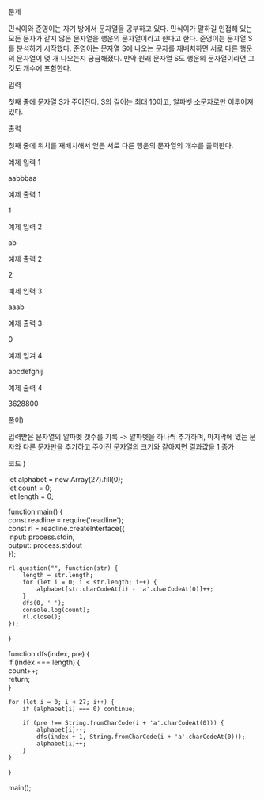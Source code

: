 문제

민식이와 준영이는 자기 방에서 문자열을 공부하고 있다. 민식이가 말하길 인접해 있는 모든 문자가 같지 않은 문자열을 행운의 문자열이라고 한다고 한다. 준영이는 문자열 S를 분석하기 시작했다. 준영이는 문자열 S에 나오는 문자를 재배치하면 서로 다른 행운의 문자열이 몇 개 나오는지 궁금해졌다. 만약 원래 문자열 S도 행운의 문자열이라면 그것도 개수에 포함한다.

입력

첫째 줄에 문자열 S가 주어진다. S의 길이는 최대 10이고, 알파벳 소문자로만 이루어져 있다.

출력

첫째 줄에 위치를 재배치해서 얻은 서로 다른 행운의 문자열의 개수를 출력한다.

예제 입력 1

aabbbaa

예제 출력 1

1

예제 입력 2

ab

예제 출력 2

2

예제 입력 3

aaab

예제 출력 3

0

예제 입겨 4

abcdefghij

예제 출력 4

3628800

풀이)

입력받은 문자열의 알파벳 갯수를 기록 -> 알파벳을 하나씩 추가하며, 마지막에 있는 문자와 다른 문자만을 추가하고 주어진 문자열의 크기와 같아지면 결과값을 1 증가

코드 )

let alphabet = new Array(27).fill(0);  
let count = 0;  
let length = 0;

function main() {  
 const readline = require('readline');  
 const rl = readline.createInterface({  
 input: process.stdin,  
 output: process.stdout  
 });

    rl.question("", function(str) {
        length = str.length;
        for (let i = 0; i < str.length; i++) {
            alphabet[str.charCodeAt(i) - 'a'.charCodeAt(0)]++;
        }
        dfs(0, ' ');
        console.log(count);
        rl.close();
    });

}

function dfs(index, pre) {  
 if (index === length) {  
 count++;  
 return;  
 }

    for (let i = 0; i < 27; i++) {
        if (alphabet[i] === 0) continue;

        if (pre !== String.fromCharCode(i + 'a'.charCodeAt(0))) {
            alphabet[i]--;
            dfs(index + 1, String.fromCharCode(i + 'a'.charCodeAt(0)));
            alphabet[i]++;
        }
    }

}

main();

